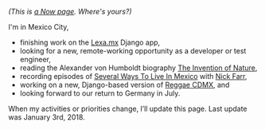 <!-- 
.. title: What I'm doing at the moment
.. slug: now
.. date: 2016-06-22 17:44:06 UTC-05:00
.. tags: 
.. category: 
.. link: 
.. description: 
.. type: text
-->

*(This is [a Now page](http://nownownow.com/about). Where's yours?)*


I'm in Mexico City,

- finishing work on the [Lexa.mx](https://www.lexa.mx/) Django app,
- looking for a new, remote-working opportunity as a developer or test engineer, 
- reading the Alexander von Humboldt biography [The Invention of Nature](http://www.andreawulf.com/about-the-invention-of-nature.html),
- recording episodes of [Several Ways To Live In Mexico](https://severalwaystolive.com/) with [Nick Farr](https://twitter.com/Nickf4rr),
- working on a new, Django-based version of [Reggae CDMX](https://reggae-cdmx.com), and
- looking forward to our return to Germany in July.


<!-- - producing new episodes of [Tacos und Limetten](http://tacosundlimetten.de/) and [Cultural Comments](http://podcast.c3s.cc/), -->
<!-- - reading book 6 of the phenomenal *[Expanse](https://en.wikipedia.org/wiki/The_Expanse_(novel_series))* series by James S. A. Corey, and -->

When my activities or priorities change, I’ll update this page. Last update was January 3rd, 2018.
